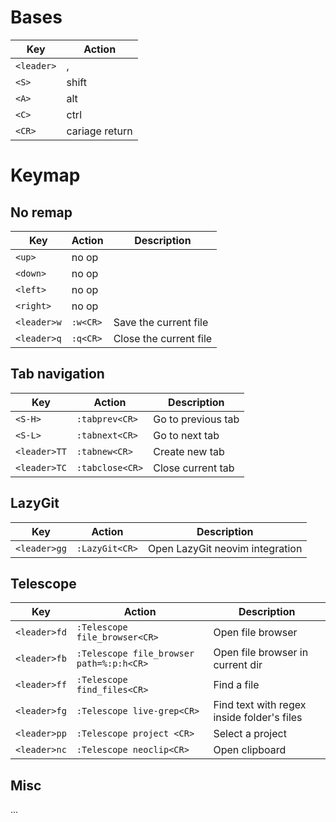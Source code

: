 # Bases

| Key | Action |
|--|--|
| `<leader>` | , |
| `<S>` | shift |
| `<A>` | alt |
| `<C>` | ctrl |
| `<CR>` | cariage return |

# Keymap
## No remap
| Key | Action | Description |
|--|--|--|
| `<up>` | no op ||
| `<down>` | no op ||
| `<left>` | no op ||
| `<right>` | no op ||
| `<leader>w` | `:w<CR>` | Save the current file |
| `<leader>q` | `:q<CR>` | Close the current file |

## Tab navigation
| Key | Action | Description |
|--|--|--|
| `<S-H>` | `:tabprev<CR>` | Go to previous tab |
| `<S-L>` | `:tabnext<CR>` | Go to next tab |
| `<leader>TT` | `:tabnew<CR>` | Create new tab |
| `<leader>TC` | `:tabclose<CR>` | Close current tab |

## LazyGit
| Key | Action | Description |
|--|--|--|
| `<leader>gg` | `:LazyGit<CR>` | Open LazyGit neovim integration |

## Telescope
| Key | Action | Description |
|--|--|--|
| `<leader>fd` | `:Telescope file_browser<CR>` | Open file browser |
| `<leader>fb` | `:Telescope file_browser path=%:p:h<CR>` | Open file browser in current dir |
| `<leader>ff` | `:Telescope find_files<CR>` | Find a file |
| `<leader>fg` | `:Telescope live-grep<CR>` | Find text with regex inside folder's files |
| `<leader>pp` | `:Telescope project <CR>` | Select a project |
| `<leader>nc` | `:Telescope neoclip<CR>` | Open clipboard |

## Misc
...
